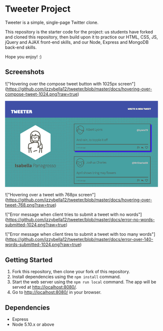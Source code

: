 # Tweeter Project

Tweeter is a simple, single-page Twitter clone.

This repository is the starter code for the project: us students have forked and cloned this repository, then build upon it to practice our HTML, CSS, JS, jQuery and AJAX front-end skills, and our Node, Express and MongoDB back-end skills.

Hope you enjoy! :)

## Screenshots 

!["Hovering over the compose tweet button with 1025px screen"] (https://github.com/izzybella12/tweeter/blob/master/docs/hovering-over-compose-tweet-1024.png?raw=true)

!["Hovering over a tweet with 1025px screen"](https://github.com/izzybella12/tweeter/blob/master/docs/hovering-over-tweet-1024.png?raw=true)

!["Hovering over a tweet with 768px screen"] (https://github.com/izzybella12/tweeter/blob/master/docs/hovering-over-tweet-768.png?raw=true)

!["Error message when client tries to submit a tweet with no words"] (https://github.com/izzybella12/tweeter/blob/master/docs/error-no-words-submitted-1024.png?raw=true)

!["Error message when client tires to submit a tweet with too many words"] (https://github.com/izzybella12/tweeter/blob/master/docs/error-over-140-words-submitted-1024.png?raw=true)

## Getting Started

1. Fork this repository, then clone your fork of this repository.
2. Install dependencies using the `npm install` command.
3. Start the web server using the `npm run local` command. The app will be served at <http://localhost:8080/>.
4. Go to <http://localhost:8080/> in your browser.

## Dependencies

- Express
- Node 5.10.x or above
